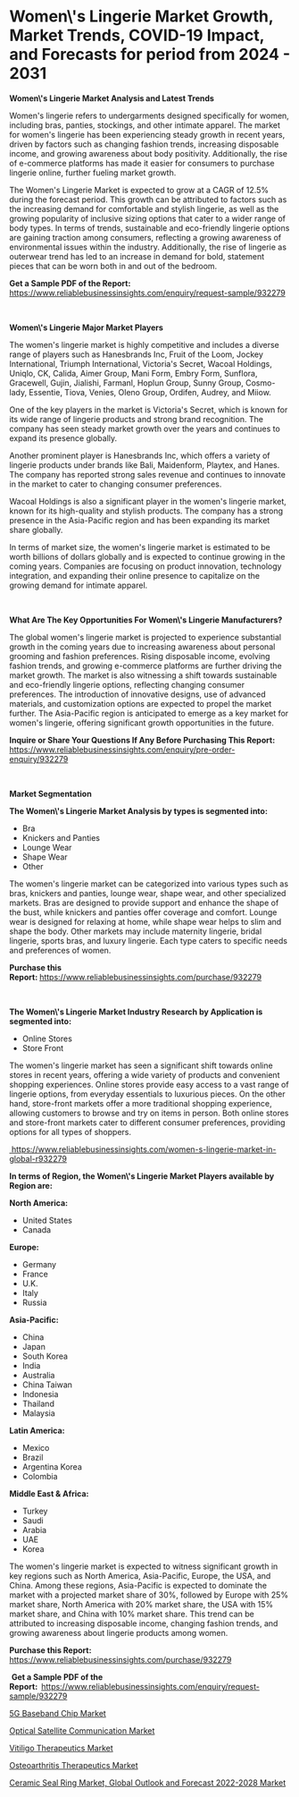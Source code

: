 <p><h1>Women\'s Lingerie Market Growth, Market Trends, COVID-19 Impact, and Forecasts for period from 2024 - 2031</h1></p><p><strong>Women\'s Lingerie Market Analysis and Latest Trends</strong></p>
<p><p>Women's lingerie refers to undergarments designed specifically for women, including bras, panties, stockings, and other intimate apparel. The market for women's lingerie has been experiencing steady growth in recent years, driven by factors such as changing fashion trends, increasing disposable income, and growing awareness about body positivity. Additionally, the rise of e-commerce platforms has made it easier for consumers to purchase lingerie online, further fueling market growth.</p><p>The Women's Lingerie Market is expected to grow at a CAGR of 12.5% during the forecast period. This growth can be attributed to factors such as the increasing demand for comfortable and stylish lingerie, as well as the growing popularity of inclusive sizing options that cater to a wider range of body types. In terms of trends, sustainable and eco-friendly lingerie options are gaining traction among consumers, reflecting a growing awareness of environmental issues within the industry. Additionally, the rise of lingerie as outerwear trend has led to an increase in demand for bold, statement pieces that can be worn both in and out of the bedroom.</p></p>
<p><strong>Get a Sample PDF of the Report:&nbsp;</strong> <a href="https://www.reliablebusinessinsights.com/enquiry/request-sample/932279">https://www.reliablebusinessinsights.com/enquiry/request-sample/932279</a></p>
<p>&nbsp;</p>
<p><strong>Women\'s Lingerie Major Market Players</strong></p>
<p><p>The women's lingerie market is highly competitive and includes a diverse range of players such as Hanesbrands Inc, Fruit of the Loom, Jockey International, Triumph International, Victoria's Secret, Wacoal Holdings, Uniqlo, CK, Calida, Aimer Group, Mani Form, Embry Form, Sunflora, Gracewell, Gujin, Jialishi, Farmanl, Hoplun Group, Sunny Group, Cosmo-lady, Essentie, Tiova, Venies, Oleno Group, Ordifen, Audrey, and Miiow.</p><p>One of the key players in the market is Victoria's Secret, which is known for its wide range of lingerie products and strong brand recognition. The company has seen steady market growth over the years and continues to expand its presence globally.</p><p>Another prominent player is Hanesbrands Inc, which offers a variety of lingerie products under brands like Bali, Maidenform, Playtex, and Hanes. The company has reported strong sales revenue and continues to innovate in the market to cater to changing consumer preferences.</p><p>Wacoal Holdings is also a significant player in the women's lingerie market, known for its high-quality and stylish products. The company has a strong presence in the Asia-Pacific region and has been expanding its market share globally.</p><p>In terms of market size, the women's lingerie market is estimated to be worth billions of dollars globally and is expected to continue growing in the coming years. Companies are focusing on product innovation, technology integration, and expanding their online presence to capitalize on the growing demand for intimate apparel.</p></p>
<p>&nbsp;</p>
<p><strong>What Are The Key Opportunities For Women\'s Lingerie Manufacturers?</strong></p>
<p><p>The global women's lingerie market is projected to experience substantial growth in the coming years due to increasing awareness about personal grooming and fashion preferences. Rising disposable income, evolving fashion trends, and growing e-commerce platforms are further driving the market growth. The market is also witnessing a shift towards sustainable and eco-friendly lingerie options, reflecting changing consumer preferences. The introduction of innovative designs, use of advanced materials, and customization options are expected to propel the market further. The Asia-Pacific region is anticipated to emerge as a key market for women's lingerie, offering significant growth opportunities in the future.</p></p>
<p><strong>Inquire or Share Your Questions If Any Before Purchasing This Report:</strong> <a href="https://www.reliablebusinessinsights.com/enquiry/pre-order-enquiry/932279">https://www.reliablebusinessinsights.com/enquiry/pre-order-enquiry/932279</a></p>
<p>&nbsp;</p>
<p><strong>Market Segmentation</strong></p>
<p><strong>The Women\'s Lingerie Market Analysis by types is segmented into:</strong></p>
<p><ul><li>Bra</li><li>Knickers and Panties</li><li>Lounge Wear</li><li>Shape Wear</li><li>Other</li></ul></p>
<p><p>The women's lingerie market can be categorized into various types such as bras, knickers and panties, lounge wear, shape wear, and other specialized markets. Bras are designed to provide support and enhance the shape of the bust, while knickers and panties offer coverage and comfort. Lounge wear is designed for relaxing at home, while shape wear helps to slim and shape the body. Other markets may include maternity lingerie, bridal lingerie, sports bras, and luxury lingerie. Each type caters to specific needs and preferences of women.</p></p>
<p><strong>Purchase this Report:&nbsp;</strong><a href="https://www.reliablebusinessinsights.com/purchase/932279">https://www.reliablebusinessinsights.com/purchase/932279</a></p>
<p>&nbsp;</p>
<p><strong>The Women\'s Lingerie Market Industry Research by Application is segmented into:</strong></p>
<p><ul><li>Online Stores</li><li>Store Front</li></ul></p>
<p><p>The women's lingerie market has seen a significant shift towards online stores in recent years, offering a wide variety of products and convenient shopping experiences. Online stores provide easy access to a vast range of lingerie options, from everyday essentials to luxurious pieces. On the other hand, store-front markets offer a more traditional shopping experience, allowing customers to browse and try on items in person. Both online stores and store-front markets cater to different consumer preferences, providing options for all types of shoppers.</p></p>
<p><a href="https://www.reliablebusinessinsights.com/women-s-lingerie-market-in-global-r932279">&nbsp;https://www.reliablebusinessinsights.com/women-s-lingerie-market-in-global-r932279</a></p>
<p><strong>In terms of Region, the Women\'s Lingerie Market Players available by Region are:</strong></p>
<p>
    <p> <strong> North America: </strong>
        <ul>
            <li>United States</li>
            <li>Canada</li>
        </ul>
        </p> 
    <p> <strong> Europe: </strong>
        <ul>
            <li>Germany</li>
            <li>France</li>
            <li>U.K.</li>
            <li>Italy</li>
            <li>Russia</li>
        </ul>
        </p> 
    <p> <strong> Asia-Pacific: </strong>
        <ul>
            <li>China</li>
            <li>Japan</li>
            <li>South Korea</li>
            <li>India</li>
            <li>Australia</li>
            <li>China Taiwan</li>
            <li>Indonesia</li>
            <li>Thailand</li>
            <li>Malaysia</li>
        </ul>
        </p> 
    <p> <strong> Latin America: </strong>
        <ul>
            <li>Mexico</li>
            <li>Brazil</li>
            <li>Argentina Korea</li>
            <li>Colombia</li>
        </ul>
        </p> 
    <p> <strong> Middle East & Africa: </strong>
        <ul>
            <li>Turkey</li>
            <li>Saudi</li>
            <li>Arabia</li>
            <li>UAE</li>
            <li>Korea</li>
        </ul>
    </p>
    </p>
<p><p>The women's lingerie market is expected to witness significant growth in key regions such as North America, Asia-Pacific, Europe, the USA, and China. Among these regions, Asia-Pacific is expected to dominate the market with a projected market share of 30%, followed by Europe with 25% market share, North America with 20% market share, the USA with 15% market share, and China with 10% market share. This trend can be attributed to increasing disposable income, changing fashion trends, and growing awareness about lingerie products among women.</p></p>
<p><strong>Purchase this Report: </strong><a href="https://www.reliablebusinessinsights.com/purchase/932279">https://www.reliablebusinessinsights.com/purchase/932279</a></p>
<p>&nbsp;<strong>Get a Sample PDF of the Report:&nbsp;&nbsp;</strong><a href="https://www.reliablebusinessinsights.com/enquiry/request-sample/932279">https://www.reliablebusinessinsights.com/enquiry/request-sample/932279</a></p>
<p><strong></strong></p>
<p><p><a href="https://medium.com/@marisolking1/global-5g-baseband-chip-industry-analysis-report-5g-baseband-chip-market-size-share-and-trends-a2dbdc02581d">5G Baseband Chip Market</a></p><p><a href="https://medium.com/@marisolking1/exploring-optical-satellite-communication-market-dynamics-revenue-analysis-and-growth-projections-2ce656279bda">Optical Satellite Communication Market</a></p><p><a href="https://medium.com/@marisolking1/vitiligo-therapeutics-industry-insights-report-analyzing-vitiligo-therapeutics-market-trends-e09c3bc29698">Vitiligo Therapeutics Market</a></p><p><a href="https://medium.com/@marisolking1/osteoarthritis-therapeutics-market-forecasts-market-trends-and-impact-analysis-2024-2031-5f51b29d7ba0">Osteoarthritis Therapeutics Market</a></p><p><a href="https://issuu.com/reportprime-2/docs/ceramic-seal-ring-market-global-out_7dec66cc38a8a2">Ceramic Seal Ring Market, Global Outlook and Forecast 2022-2028 Market</a></p></p>